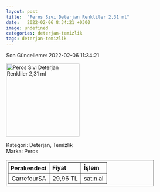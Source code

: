 ```yaml
---
layout: post
title:  "Peros Sıvı Deterjan Renkliler 2,31 ml"
date:   2022-02-06 8:34:21 +0300
image: undefined
categories: deterjan-temizlik
tags: deterjan-temizlik
---
```


Son Güncelleme: 2022-02-06 11:34:21

<img src="undefined" width="200" alt="Peros Sıvı Deterjan Renkliler 2,31 ml" />

Kategori: Deterjan, Temizlik
<br />
Marka: Peros

<table border="1" style="padding: 5px;width:80%;">
  <tr>
    <td style="padding: 5px;"><strong>Perakendeci</strong></td>
    <td><strong>Fiyat</strong></td>
    <td><strong>İşlem</strong></td>
  </tr>
  <tr>
              <td>CarrefourSA</td>
              <td>29,96 TL</td>
              <td><a target="_blank" href="https://www.carrefoursa.com/peros-sivi-deterjan-renkliler-2-31-ml-p-30255203">satın al</a></td>
            </tr>
</table>
